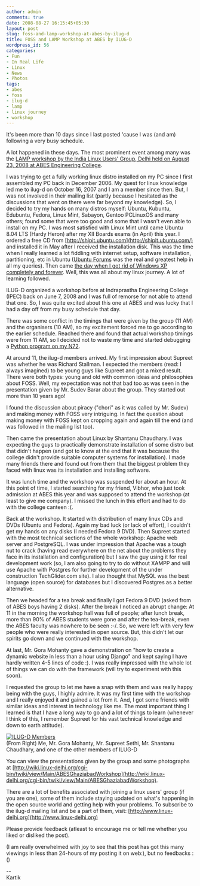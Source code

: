```yaml
---
author: admin
comments: true
date: 2008-08-27 16:15:45+05:30
layout: post
slug: foss-and-lamp-workshop-at-abes-by-ilug-d
title: FOSS and LAMP Workshop at ABES by ILUG-D
wordpress_id: 56
categories:
- Fun
- In Real Life
- Linux
- News
- Photos
tags:
- abes
- foss
- ilug-d
- lamp
- linux journey
- workshop
---
```


It's been more than 10 days since I last posted 'cause I was (and am) following a very busy schedule.

A lot happened in these days. The most prominent event among many was the [LAMP workshop by the India Linux Users' Group, Delhi held on August 23, 2008 at ABES Engineering College](http://wiki.linux-delhi.org/cgi-bin/twiki/view/Main/ABESGhaziabadWorkshop).

I was trying to get a fully working linux distro installed on my PC since I first assembled my PC back in December 2006. My quest for linux knowledge led me to ilug-d on October 16, 2007 and I am a member since then. But, I was not involved in their mailing list (partly because I hesitated as the discussions that went on there were far beyond my knowledge). So, I decided to try my hands on many distros myself: Ubuntu, Kubuntu, Edubuntu, Fedora, Linux Mint, Sabayon, Gentoo PCLinuxOS and many others; found some that were too good and some that I wasn't even able to install on my PC. I was most satisfied with Linux Mint until came Ubuntu 8.04 LTS (Hardy Heron) after my XII Boards exams (in April) this year. I ordered a free CD from [http://shipit.ubuntu.com](http://shipit.ubuntu.com/) and installed it in May after I received the installation disk. This was the time when I really learned a lot fiddling with internet setup, software installation, partitioning, etc in Ubuntu ([Ubuntu Forums](http://ubuntuforums.org/) was the real and greatest help in all my queries). Then came [the day when I got rid of Windows XP completely and forever](http://www.techglider.in/blog/2008/08/03/my-entry-into-the-open-world-of-linux/). Well, this was all about my linux journey. A lot of learning followed.

ILUG-D organized a workshop before at Indraprastha Engineering College (IPEC) back on June 7, 2008 and I was full of remorse for not able to attend that one. So, I was quite excited about this one at ABES and was lucky that I had a day off from my busy schedule that day.

There was some conflict in the timings that were given by the group (11 AM) and the organisers (10 AM), so my excitement forced me to go according to the earlier schedule. Reached there and found that actual workshop timings were from 11 AM, so I decided not to waste my time and started debugging a [Python program on my N72](http://forums.techglider.in/viewtopic.php?f=13&t=16).

At around 11, the ilug-d members arrived. My first impression about Supreet was whether he was Richard Stallman. I expected the members (read: I always imagined) to be young guys like Supreet and got a mixed result. There were both types: young and old with common ideas and philosophies about FOSS. Well, my expectation was not that bad too as was seen in the presentation given by Mr. Sudev Barar about the group. They started out more than 10 years ago!

I found the discussion about piracy ("chori" as it was called by Mr. Sudev) and making money with FOSS very intriguing. In fact the question about making money with FOSS kept on cropping again and again till the end (and was followed in the mailing list too).

Then came the presentation about Linux by Shantanu Chaudhary. I was expecting the guys to practically demonstrate installation of some distro but that didn't happen (and got to know at the end that it was because the college didn't provide suitable computer systems for installation). I made many friends there and found out from them that the biggest problem they faced with linux was its installation and installing software.

It was lunch time and the workshop was suspended for about an hour. At this point of time, I started searching for my friend, Vibhor, who just took admission at ABES this year and was supposed to attend the workshop (at least to give me company). I missed the lunch in this effort and had to do with the college canteen :(.

Back at the workshop. It started with distribution of many linux CDs and DVDs (Ubuntu and Fedora). Again my bad luck (or lack of effort), I couldn't get my hands on any disks (I needed Fedora 9 DVD). Then Supreet started with the most technical sections of the whole workshop: Apache web server and PostgreSQL. I was under impression that Apache was a tough nut to crack (having read everywhere on the net about the problems they face in its installation and configuration) but I saw the guy using it for real development work (so, I am also going to try to do without XAMPP and will use Apache with Postgres for further development of the under construction TechGlider.com site). I also thought that MySQL was the best language (open source) for databases but I discovered Postgres as a better alternative.

Then we headed for a tea break and finally I got Fedora 9 DVD (asked from of ABES boys having 2 disks). After the break I noticed an abrupt change: At 11 in the morning the workshop hall was full of people; after lunch break, more than 90% of ABES students were gone and after the tea-break, even the ABES faculty was nowhere to be seen :-/. So, we were left with very few people who were really interested in open source. But, this didn't let our spirits go down and we continued with the workshop.

At last, Mr. Gora Mohanty gave a demonstration on "how to create a dynamic website in less than a hour using Django" and kept saying I have hardly written 4-5 lines of code :). I was really impressed with the whole lot of things we can do with the framework (will try to experiment with this soon).

I requested the group to let me have a snap with them and was really happy being with the guys, I highly admire. It was my first time with the workshop and I really enjoyed it and gained a lot from it. And, I got some friends with similar ideas and interest in technology like me. The most important thing I learned is that I have a long way to go and a lot of things to learn (whenever I think of this, I remember Supreet for his vast technical knowledge and down to earth attitude).

[![ILUG-D Members](http://farm4.static.flickr.com/3209/2802131682_7b7a2468a4.jpg)](http://www.flickr.com/photos/techglider/2802131682/)  
(From Right) Me, Mr. Gora Mohanty, Mr. Supreet Sethi, Mr. Shantanu Chaudhary, and one of the other members of ILUG-D

You can view the presentations given by the group and some photographs at [http://wiki.linux-delhi.org/cgi-bin/twiki/view/Main/ABESGhaziabadWorkshop](http://wiki.linux-delhi.org/cgi-bin/twiki/view/Main/ABESGhaziabadWorkshop).

There are a lot of benefits associated with joining a linux users' group (if you are one), some of them include staying updated on what's happening in the open source world and getting help with your problems. To subscribe to the ilug-d mailing list and be a part of them, visit: [http://www.linux-delhi.org](http://www.linux-delhi.org)

Please provide feedback (atleast to encourage me or tell me whether you liked or disliked the post).

(I am really overwhelmed with joy to see that this post has got this many viewings in less than 24-hours of my posting it on web:), but no feedbacks :()

--  
Kartik
